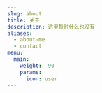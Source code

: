 ```yaml
---
slug: about
title: 关于
description: 这里暂时什么也没有
aliases:
  - about-me
  - contact
menu:
  main:
    weight: -90
    params:
      icon: user
---
```


